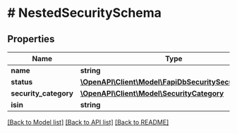 # # NestedSecuritySchema

## Properties

Name | Type | Description | Notes
------------ | ------------- | ------------- | -------------
**name** | **string** |  | [optional]
**status** | [**\OpenAPI\Client\Model\FapiDbSecuritySecurityStatus**](FapiDbSecuritySecurityStatus.md) |  | [optional]
**security_category** | [**\OpenAPI\Client\Model\SecurityCategory**](SecurityCategory.md) |  | [optional]
**isin** | **string** |  |

[[Back to Model list]](../../README.md#models) [[Back to API list]](../../README.md#endpoints) [[Back to README]](../../README.md)
